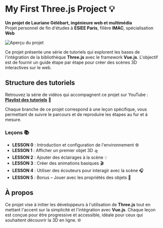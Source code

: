 # My First Three.js Project 💡

**Un projet de Lauriane Gélébart, ingénieure web et multimédia**  
Projet personnel de fin d'études à **ESIEE Paris**, filière **IMAC**, spécialisation **Web**

![Aperçu du projet](https://github.com/user-attachments/assets/bbaceeb7-420e-4f62-9c14-1a9a3e228563)

Ce projet présente une série de tutoriels qui explorent les bases de l'intégration de la bibliothèque **Three.js** avec le framework **Vue.js**. L'objectif est de fournir un guide étape par étape pour créer des scènes 3D interactives sur le web.

## Structure des tutoriels

Retrouvez la série de vidéos qui accompagnent ce projet sur YouTube : [**Playlist des tutoriels**](#lien-playlist) 🎥

Chaque branche de ce projet correspond à une leçon spécifique, vous permettant de suivre le parcours et de reproduire les étapes au fur et à mesure.

### Leçons 📚

- **LESSON 0** : Introduction et configuration de l'environnement ⚙️
- **LESSON 1** : Afficher un premier objet 3D 🛸
- **LESSON 2** : Ajouter des éclairages à la scène 💡
- **LESSON 3** : Créer des animations basiques 🎬
- **LESSON 4** : Utiliser des écouteurs pour interagir avec la scène 🎧
- **LESSON 5** : Bonus – Jouer avec les propriétés des objets 🔧

## À propos

Ce projet vise à initier les développeurs à l'utilisation de **Three.js** tout en mettant l'accent sur la simplicité et l'intégration avec **Vue.js**. Chaque leçon est conçue pour être progressive et accessible, idéale pour ceux qui souhaitent découvrir la 3D en ligne. 🌐